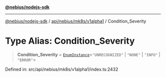[**@nebius/nodejs-sdk**](../../../../../README.md)

***

[@nebius/nodejs-sdk](../../../../../README.md) / [api/nebius/mk8s/v1alpha1](../README.md) / Condition\_Severity

# Type Alias: Condition\_Severity

> **Condition\_Severity** = [`EnumInstance`](../../../../../runtime/protos/enum/type-aliases/EnumInstance.md)\<`"UNRECOGNIZED"` \| `"NONE"` \| `"INFO"` \| `"ERROR"`\>

Defined in: src/api/nebius/mk8s/v1alpha1/index.ts:2432
